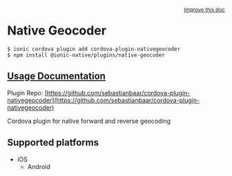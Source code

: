 <a style="float:right;font-size:12px;" href="http://github.com/danielsogl/awesome-cordova-plugins/edit/master/src/@awesome-cordova-plugins/plugins/native-geocoder/index.ts#L1">
  Improve this doc
</a>

# Native Geocoder

```
$ ionic cordova plugin add cordova-plugin-nativegeocoder
$ npm install @ionic-native/plugins/native-geocoder
```

## [Usage Documentation](https://ionicframework.com/docs/native/native-geocoder/)

Plugin Repo: [https://github.com/sebastianbaar/cordova-plugin-nativegeocoder](https://github.com/sebastianbaar/cordova-plugin-nativegeocoder)

Cordova plugin for native forward and reverse geocoding

## Supported platforms

- iOS
  - Android
  


